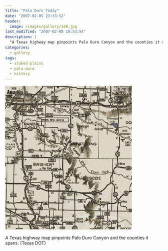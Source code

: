 ```yaml
---
title: "Palo Duro Today"
date: "2007-02-05 23:33:52"
header:
  image: /images/gallery/148.jpg
last_modified: "2007-02-08 10:53:54"
description: |
  "A Texas highway map pinpoints Palo Duro Canyon and the counties it spans. (Texas DOT)"
categories:
  - gallery
tags:
  - staked-plains
  - palo-duro
  - history   
---
```

![148](/images/gallery/148.jpg)

A Texas highway map pinpoints Palo Duro Canyon and the counties it spans. (Texas DOT)

